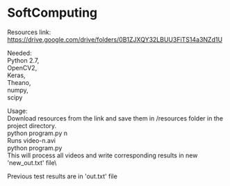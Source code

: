 # SoftComputing

Resources link: https://drive.google.com/drive/folders/0B1ZJXQY32LBUU3FiTS14a3NZd1U

Needed:   
Python 2.7,   
OpenCV2,  
Keras,  
Theano,  
numpy,    
scipy  
       
Usage:  
Download resources from the link and save them in /resources folder in the project directory.  
python program.py n  
Runs video-n.avi  
python program.py       
This will process all videos and write corresponding results in new 'new_out.txt' file\

Previous test results are in 'out.txt' file
        
